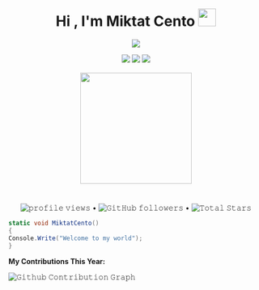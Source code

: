 <h1 align="center">Hi , I'm Miktat Cento <img src="https://media.giphy.com/media/hvRJCLFzcasrR4ia7z/giphy.gif"
        width="35"></h1>
<p align="center">
    <a href="https://github.com/MiktatCento"><img
            src="https://readme-typing-svg.herokuapp.com?color=%23F70000&center=true&vCenter=true&multiline=true&width=500&height=100&lines=Welcome+to+my+brain!;ReactJS+Flutter%2C+Python%2C+Unity%2C+C%23%2C+Arduino%2C+MySql"></a>
</p>

<div align="center">
    <a href="https://www.instagram.com/miktatty/" target="_blank"><img
            src="https://img.shields.io/badge/Instagram-E4405F?style=for-the-badge&logo=instagram&logoColor=white"
            target="_blank"></a>
    <a href="https://play.google.com/store/apps/dev?id=8943903208498607268" target="_blank"><img
            src="https://img.shields.io/badge/Google_Play-414141?style=for-the-badge&logo=google-play&logoColor=white"
            target="_blank"></a>
    <a href="https://tr.linkedin.com/in/miktatcento" target="_blank"><img
            src="https://img.shields.io/badge/LinkedIn-0077B5?style=for-the-badge&logo=linkedin&logoColor=white"
            target="_blank"></a>
</div>

<br>
<div align="center">
        <img height="220em"
            src="https://github-readme-stats.vercel.app/api/top-langs/?username=MiktatCento&layout=compact&langs_count=16&theme=react" />
</div>

#

<p align="center">
    <img src="https://komarev.com/ghpvc/?username=MiktatCento" alt="𝚙𝚛𝚘𝚏𝚒𝚕𝚎 𝚟𝚒𝚎𝚠𝚜"> •
    <img alt="𝙶𝚒𝚝𝙷𝚞𝚋 𝚏𝚘𝚕𝚕𝚘𝚠𝚎𝚛𝚜"
        src="https://img.shields.io/github/followers/MiktatCento?label=Followers&style=social"> •
    <img src="https://img.shields.io/github/stars/MiktatCento?label=Stars" alt="𝚃𝚘𝚝𝚊𝚕 𝚂𝚝𝚊𝚛𝚜">
</p>


```C#
static void MiktatCento()
{
Console.Write("Welcome to my world");
}
```

**My Contributions This Year:**
<!-- Don't Run Contribution Graph(Generate Snake) Action on your default Branch-->
![𝙶𝚒𝚝𝚑𝚞𝚋 𝙲𝚘𝚗𝚝𝚛𝚒𝚋𝚞𝚝𝚒𝚘𝚗
𝙶𝚛𝚊𝚙𝚑](https://github.com/JayantGoel001/JayantGoel001/blob/main/github-contribution-grid-snake.svg)
<!-- Don't Run Contribution Graph(Generate Snake) Action on your default Branch -->
<br />
